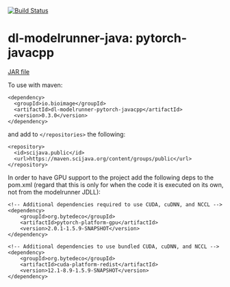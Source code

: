 [![Build Status](https://github.com/bioimage-io/pytorch-java-interface-javacpp/actions/workflows/build.yml/badge.svg)](https://github.com/bioimage-io/pytorch-java-interface-javacpp/actions/workflows/build.yml)

# dl-modelrunner-java: pytorch-javacpp

[JAR file](https://maven.scijava.org/service/local/artifact/maven/redirect?r=releases&g=io.bioimage&a=dl-modelrunner-pytorch-javacpp&v=0.2.0&e=jar)


To use with maven:

```
<dependency>
  <groupId>io.bioimage</groupId>
  <artifactId>dl-modelrunner-pytorch-javacpp</artifactId>
  <version>0.3.0</version>
</dependency>
```

and add to `</repositories>` the following:

```
<repository>
  <id>scijava.public</id>
  <url>https://maven.scijava.org/content/groups/public</url>
</repository>
```

In order to have GPU support to the project add the following deps to the pom.xml (regard that this is only for when the code it is executed on its own, not from the modelrunner JDLL):

```
<!-- Additional dependencies required to use CUDA, cuDNN, and NCCL -->
<dependency>
    <groupId>org.bytedeco</groupId>
    <artifactId>pytorch-platform-gpu</artifactId>
    <version>2.0.1-1.5.9-SNAPSHOT</version>
</dependency>

<!-- Additional dependencies to use bundled CUDA, cuDNN, and NCCL -->
<dependency>
    <groupId>org.bytedeco</groupId>
    <artifactId>cuda-platform-redist</artifactId>
    <version>12.1-8.9-1.5.9-SNAPSHOT</version>
</dependency>
```
